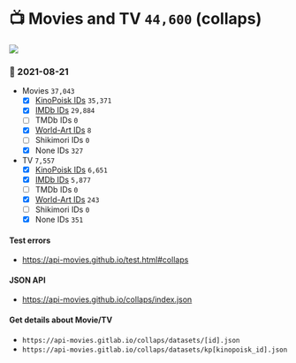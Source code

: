 # :tv: Movies and TV `44,600` (collaps)

<a href="https://API-Movies.github.io"><img src="https://API-Movies.github.io/banner.png?cache"></a>

### :date: 2021-08-21
- Movies `37,043`
  - [x] <a href="https://API-Movies.github.io/collaps/movie_kinopoisk_ids.json">KinoPoisk IDs</a> `35,371`
  - [x] <a href="https://API-Movies.github.io/collaps/movie_imdb_ids.json">IMDb IDs</a> `29,884`
  - [ ] TMDb IDs `0`
  - [x] <a href="https://API-Movies.github.io/collaps/movie_world_art_ids.json">World-Art IDs</a> `8`
  - [ ] Shikimori IDs `0`
  - [x] None IDs `327`
- TV `7,557`
  - [x] <a href="https://API-Movies.github.io/collaps/tv_kinopoisk_ids.json">KinoPoisk IDs</a> `6,651`
  - [x] <a href="https://API-Movies.github.io/collaps/tv_imdb_ids.json">IMDb IDs</a> `5,877`
  - [ ] TMDb IDs `0`
  - [x] <a href="https://API-Movies.github.io/collaps/tv_world_art_ids.json">World-Art IDs</a> `243`
  - [ ] Shikimori IDs `0`
  - [x] None IDs `351`
#### Test errors
- <a href='https://api-movies.github.io/test.html#collaps'>https://api-movies.github.io/test.html#collaps</a>
#### JSON API
- <a href='https://api-movies.github.io/collaps/index.json'>https://api-movies.github.io/collaps/index.json</a>
#### Get details about Movie/TV
- `https://api-movies.gitlab.io/collaps/datasets/[id].json`
- `https://api-movies.gitlab.io/collaps/datasets/kp[kinopoisk_id].json`
